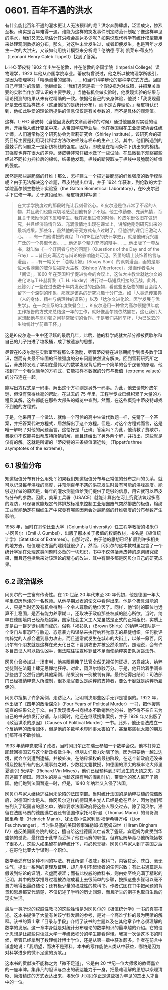 # 0601. 百年不遇的洪水

有什么能比百年不遇的灌水更让人无法预料的呢？洪水奔腾肆虐，泛滥成灾，惨烈至极，确实是百年难得一遇。谁能为这样的突发事件制定防范计划呢？像这样罕见的洪水，我们又怎么能估计其洪峰会高达多少呢？如果说现代科学有统计模型能用来处理观测数据的分布，那么，对这种未曾发生过，或者即便发生，也是百年才发生一次的大洪灾，又该如何用统计模型来分析呢？伦纳德·亨利·凯莱布·蒂皮特（Leonard Henry Caleb Tippett）找到了答案。

L·H·C·蒂皮特 1902 年出生在伦敦，并在伦敦的帝国学院（Imperial College）读物理学，1923 年他从帝国学院毕业。蒂皮特曾说过，他之所以被物理学所吸引，是因为物理学对「精确测量的坚持，……和当时科学辩论的那种学院式方法。回顾自己年轻时的激情，他继续说：「我们通常是把一个假设视为对或错，并把至关重要的实验当作加深认识的主要手段。」当他有机会做实验时，他发现实验的结果与理论预测的结果从未有过精确的一致。依据他自己的亲身体验，他说：「我发现最好是去改进抽样技术（这里他指的是统计分布），而不是丢弃理论。」蒂皮特认识到，他如此钟爱的理论所提供的信息仅仅是有关参数的，而不是具体的观测值。

这样，L·H·C·蒂皮特（当他因发表的文章而著称的时候）通过他自身对实验的理解，开始融入统计变革中来。从帝国学院毕业后，他在英国棉花工业研究协会任统计师。人们通常称这个研究协会为雪莉研究会（Shirley Institute）。该研究会的研究目标主要是利用现代科学方法改进棉线与棉布的生产工艺，其中，他们所遇到的最棘手的问题之一是新纺棉线的强度。因为，即使是在相同条件下纺出来的棉线。其强度也存在很大的差异。蒂皮特非常仔细地做了一些试验，在显微镜下观察那些经过不同拉力抻拉后的棉线，结果他发现，棉线的断裂取决于棉线中最脆弱的纤维的强度。

居然是那些最脆弱的纤维！那么，怎样建立一个描述最脆弱的纤维强度的数学模型呢？由于无法解决这个难题，蒂皮特提出申请，并于 1924 年获准，到伦敦的大学学院高尔顿生物统计实验室（the Galton Biometrical Laboratory），在K·皮尔逊手下进修一年。关于这段经历，蒂皮特这样写道：

> 在大学学院度过的那段时光让我刻骨铭心。K·皮尔逊是位非常了不起的人物，并且我们也能深切地感受到他有多了不起。他工作勤奋、充满热情，而且关于激励他的下属和学生。我在那里进修的时候，K·皮尔逊依旧在做研究，并且经济热情洋溢、充满激情地出现在课堂上，讲解他刚刚研究出来的最新成果。那些年，虽然他的研究方式有点过时了，但他讲的课仍旧激动人心。……有一门他讲授的课程「17和18世纪的统计学史」，就是他研究兴趣广泛的一个典型代表。……他还是个精力充沛的辩手，……他出版了一套丛书，就叫做《一个好问者与他的问题》（Questions of the Day and of the Fray）……昔日充满活力与辩论的影响随处可见。系里的墙上装饰着格言与漫画，……有一幅关于「油嘴山姆」（Soapy Sam）的讽刺漫画，画的是那位大名鼎鼎的威尔伯福斯大主教（Bishop Wiberforce），漫画作者名为「间谍」。1860 年在英国科学促进协会的会议上，这位大主教曾就达尔文的进化论与T·H·赫胥黎（T. H. Huxley）进行过一场短兵相接的舌战。此外，还陈列了一些在过去数十年内发表过的出版物，看这些出版物的题目会给人留下一个深刻的印象，那就是该系的研究兴趣十分广泛。如「人类遗传宝典（人的身体、精神与病理牲的谱系）」以及「达尔文进化论、医学发展与优生学」。在一次全系的年度聚餐会上，K·皮尔逊用一种曾为高尔顿提供年度工作报告的方式来总结这一年的工作，就好像高尔顿依然健在，这让我们大家想起他与高尔顿之间非常密切的合作。于是我们共同举杯，「为已故去的生物统计学前辈干杯。」

这是K·皮尔逊一生中还活跃的最后几年，此后，他的科学成就大部分都被费歇尔和自己的儿子扫进了垃圾桶，成了被遗忘的思想。

尽管在K·皮尔逊在实验室里有那么多激励，尽管蒂皮特在进修期间学到很多数学知识，然而有关最不牢固的纤维强度的分布问题依然没有解决。回到雪莉研究所之后，蒂皮特发现了学期在最伟大的数学发现背后的一个简单的合乎逻辑的原理，他找到了一个看似简单的方程式，它能把样本数据的分布与极值（extreme values）的分布连在一起。

能写出方程式是一码事，解出这个方程则是另外一码事。为此，他去请教K·皮尔逊，但没有获得丝毫的帮助。在过去的 75 年里，工程学专业已经积累了大量的方程及其解，这些都能在那些大部头的概览中查到。然而，在这些概览中蒂皮特却找不到他的方程式。

于是，他采用了一个做法，就像一个可怜的高中生做代数题一样，先猜了一个答案，并把答案代进方程式，居然解出了这个方程。但是，对这个方程式而言，这是唯一解吗？对他的问题而言，这恰好是「正确」答案吗？为此，他请教了费歇尔，费歇尔不仅能导出蒂皮特所猜的解，而且还给出了另外两个解，并指出，这些就是仅有的解。这就是所谓的「蒂皮特的三条极值渐近线」（Tippett’s three asymptotes of the extreme）。

## 6.1 极值分布

知道极值分布有什么用处？如果我们知道极值分布与正常值的分布之间的关系，就可以记录每年洪峰的高度，并预测百年不遇的洪灾发生时最有可能的洪峰高度。能够这样做的原因是，每年的灌水测量值给我们提供了足够的信息，用它就可以蒂皮特分布的参数。因此，美军工兵署（USACE）就能计算出在河上究竟该筑起多高的堤防，环保署就能规定气体排放标准来控制工业烟囱废气突然排放的极值，棉纺工业就能确定在棉线生产中究竟有哪些因素会对最脆弱的纤维强度的分布参数产生影响。

1958 年，当时在哥伦比亚大学（Columbia University）任工程学教授的埃米尔·J·冈贝尔（Emil J. Gumbel），出版了那本关于极值的权威教材，书名是《极值统计学》（Statistics of Extremes）。自那时起，由于他的思想已经扩展到许多相关的地方去，极值理论方面的建树就很少了。然而，冈贝尔的这本教材里包含了一个统计学家在处理这类问题时必备的一切知识，书中不仅包括蒂皮特的原创研究成果，而且还包括后来对该理论的精心的改进，其中有很多都是冈贝尔自己的研究成果。

## 6.2 政治谋杀

冈贝尔的一生富有传奇性。在 20 世纪 20 年代末至 30 年代初，他是德国一年大学里资历尚浅的一名教师。从他早期发表的论文中看得出来，他是个极具潜能的人，只是当时还没有机会得到一个令人尊敬的地位罢了。同样，他当时的职位也远算不上稳固，是否有能力养家糊口，还取决于政府那些权威的随心所欲。当时，纳粹在德国境内已经渐趋猖獗，国家社会主义工人党虽然是正式的正常组织，实质上却是由一群歹徒纠集而成的。俗称「褐衫队」（Brown Shirts）的纳粹冲锋队是一个专门从事恐吓与胁迫、恣意暴力和谋杀来执行纳粹党意志的暴徒组织。任何批评纳粹党的人都会遭到暴力攻击，而且通常就发生在城市的大街上，以杀一儆百。冈贝尔有个朋友就是这样在光天化日之下曹到攻击并被公然杀害的。照理说，会有许多目击证人可以指认凶手，但法院往往宣称罪证不足而使纳粹突击队逍遥法外。

冈贝尔曾参加过一场审判，他亲眼目睹了法官全然无视任何证据，恣意裁决，纳粹党徒则在法庭上肆无忌惮地狂呼。对此，冈贝尔惊骇万分。于是，他开始着手调查那些凶手公然行凶的其他案例，结果没有一例被判有罪。最终他得出结论：司法部门已经被纳粹党人所控制，很多法官要么是纳粹的支持者，要么干脆就是纳粹所雇佣的。

冈贝尔搜集了许多案例，走访证人，证明判决那些凶手无罪是错误的。1922 年，他出版了《四年的政治谋杀》（Four Years of Political Murder）一书，把他搜集调查的结果公之于众。由于发现很多书商根本不敢销售他的书，他不得不亲自去为自己的书安排发行分销。与此同时，他还在继续搜集案例，并于 1928 年又出版了《政治谋杀的原因》（Causes of Political Murder）一书。此外，他还设法成立一个反纳粹的政治团体，但是他的多数学术界同事太害怕了，甚至那些犹太籍的朋友们都吓得不敢参加。

1933 年纳粹党取得了政权，当时冈贝尔正在瑞士参加一个数学会议。他本打算立即赶回德国去与这个新政权做斗争，但朋友们极力劝阻了他，因为只要他一越过边境，就会立刻遭到逮捕，并被处决。在纳粹掌权的最初阶段，在这个新政府还没来得及控制所有的出入境事务之时，少数犹太籍教授，如德国的顶尖的概率论大师里夏德·冯·米泽斯（Richard Vin Mises），他们已经预料到即将发生的灭顶之灾，提前逃离了德国。冈贝尔的朋友也趁这段有利的混乱时机，带着他的家人离开了德国。他们跑到法国暂避一时，但是，1940 年纳粹又入侵了法国。

冈贝尔与家人继续逃往尚未沦陷的法国南部。当时统计法国的是纳粹扶植的傀儡政府，对德国惟命是从。像冈贝尔这样的德国民主党人已经是危在旦夕，因为他们都被列入了叛国者的黑名单，纳粹要求法国政府将这些人移交过去。除了冈贝尔，滞留在法国马赛的德国逃亡者还有德国作家托马斯·曼（Thomas Mann）的哥哥海因里希·曼（Heinrich Mann）、犹太裔小说家利翁·福伊希特万格（Lion Feuchtwanger）。当时驻马塞的美国领事海勒姆·宾厄姆四世（Hiram Bingham IV）违反美国国务院的规定，擅自给这批德国流亡者发了签证。宾厄姆为此受到华盛顿的谴责，最终由于此举而丢掉了他在马赛的职位，但宾厄姆毕竟尽他所能拯救了很多人，这些人如果留在纳粹统计下，将必死无疑。冈贝尔与家人到了美国之后 ，在哥伦比亚大学谋到一个职位。

数学著述有很多种不同的写法。有此所谓「权威」教科书，内容贫乏、苍白、毫无生气，提出一系列的定理及证明，却几乎引不起读者的任何兴致；有此书通篇是从假设到结论的证明，玄虚而艰涩；而有此权威的教科书，则由始至终充满了精彩的证明，其中的数学推导过程被浓缩成看上去很简单的步骤，按照这些步骤可以毫不费力地得出最终结论；还有极少量的权威性的教科书，作者试图在书中把问题的背景和思想都交代清楚，不仅记述了学科的历史渊源，而且所举的例子也取自生动的现实生活。

最后一类所说的权威性教书的这些牲恰是对冈贝尔的《极值统计学》一书的真实描述。这本书提供了大量有关该学科发展的参考，是对一个高难学科的最为明晰的解释。该书的第 1 章「目录与手段」介绍了该书的主题以及在其他章节中必须理解的数学的发展。这一章本身就是对统计分布理论的数学知识的最卓越的介绍。它的设计思想是让那些只读过大学一年级微积分的学生能看得懂。我第一次读这本书的时候，尽管已经拿到了数理统计博士学位，还是从第一章中获准颇多。作者在前言中谦虚地说：「我期望，而决不是预料，本书的写作能使人类从中获益，哪怕是因为对科学进步的微不足道的贡献。」

这本书的贡献决不能称之为「微不足道」，它是由 20 世纪一位大师级的教师矗立的一座丰碑。集非凡的胆识与杰出的表达能力于一身，把最难理解的思想以条理清晰、简洁精炼的方式表达出来，埃米尔·J·冈贝尔正是这些极为罕见的杰出人才当中的一位。
